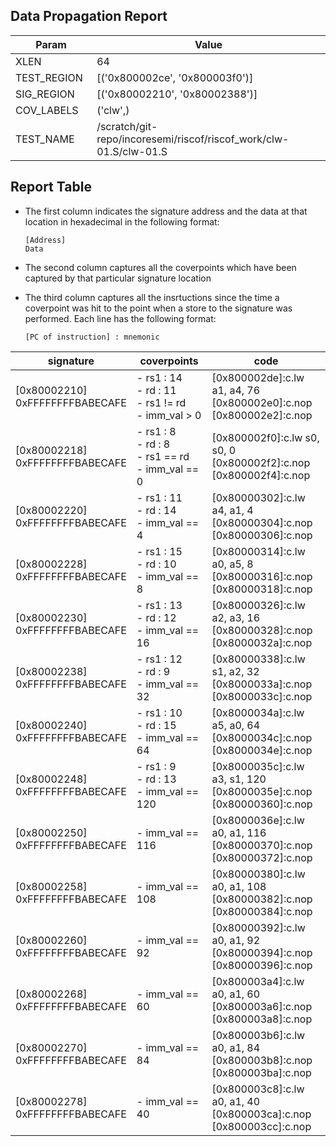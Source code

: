 
## Data Propagation Report

| Param       | Value    |
|-------------|----------|
| XLEN        | 64      |
| TEST_REGION | [('0x800002ce', '0x800003f0')]      |
| SIG_REGION  | [('0x80002210', '0x80002388')]      |
| COV_LABELS  | ('clw',)      |
| TEST_NAME   | /scratch/git-repo/incoresemi/riscof/riscof_work/clw-01.S/clw-01.S    |

## Report Table

- The first column indicates the signature address and the data at that location in hexadecimal in the following format: 
  ```
  [Address]
  Data
  ```

- The second column captures all the coverpoints which have been captured by that particular signature location

- The third column captures all the insrtuctions since the time a coverpoint was
  hit to the point when a store to the signature was performed. Each line has
  the following format:
  ```
  [PC of instruction] : mnemonic
  ```

<style>
table th:first-of-type {
    width: 5%;
}
table th:nth-of-type(2) {
    width: 40%;
}
table th:nth-of-type(3) {
    width: 55%;
}
</style>

|            signature             |                          coverpoints                          |                                      code                                      |
|----------------------------------|---------------------------------------------------------------|--------------------------------------------------------------------------------|
|[0x80002210]<br>0xFFFFFFFFBABECAFE|- rs1 : 14<br> - rd : 11<br> - rs1 != rd<br> - imm_val > 0<br> |[0x800002de]:c.lw a1, a4, 76<br> [0x800002e0]:c.nop<br> [0x800002e2]:c.nop<br>  |
|[0x80002218]<br>0xFFFFFFFFBABECAFE|- rs1 : 8<br> - rd : 8<br> - rs1 == rd<br> - imm_val == 0<br>  |[0x800002f0]:c.lw s0, s0, 0<br> [0x800002f2]:c.nop<br> [0x800002f4]:c.nop<br>   |
|[0x80002220]<br>0xFFFFFFFFBABECAFE|- rs1 : 11<br> - rd : 14<br> - imm_val == 4<br>                |[0x80000302]:c.lw a4, a1, 4<br> [0x80000304]:c.nop<br> [0x80000306]:c.nop<br>   |
|[0x80002228]<br>0xFFFFFFFFBABECAFE|- rs1 : 15<br> - rd : 10<br> - imm_val == 8<br>                |[0x80000314]:c.lw a0, a5, 8<br> [0x80000316]:c.nop<br> [0x80000318]:c.nop<br>   |
|[0x80002230]<br>0xFFFFFFFFBABECAFE|- rs1 : 13<br> - rd : 12<br> - imm_val == 16<br>               |[0x80000326]:c.lw a2, a3, 16<br> [0x80000328]:c.nop<br> [0x8000032a]:c.nop<br>  |
|[0x80002238]<br>0xFFFFFFFFBABECAFE|- rs1 : 12<br> - rd : 9<br> - imm_val == 32<br>                |[0x80000338]:c.lw s1, a2, 32<br> [0x8000033a]:c.nop<br> [0x8000033c]:c.nop<br>  |
|[0x80002240]<br>0xFFFFFFFFBABECAFE|- rs1 : 10<br> - rd : 15<br> - imm_val == 64<br>               |[0x8000034a]:c.lw a5, a0, 64<br> [0x8000034c]:c.nop<br> [0x8000034e]:c.nop<br>  |
|[0x80002248]<br>0xFFFFFFFFBABECAFE|- rs1 : 9<br> - rd : 13<br> - imm_val == 120<br>               |[0x8000035c]:c.lw a3, s1, 120<br> [0x8000035e]:c.nop<br> [0x80000360]:c.nop<br> |
|[0x80002250]<br>0xFFFFFFFFBABECAFE|- imm_val == 116<br>                                           |[0x8000036e]:c.lw a0, a1, 116<br> [0x80000370]:c.nop<br> [0x80000372]:c.nop<br> |
|[0x80002258]<br>0xFFFFFFFFBABECAFE|- imm_val == 108<br>                                           |[0x80000380]:c.lw a0, a1, 108<br> [0x80000382]:c.nop<br> [0x80000384]:c.nop<br> |
|[0x80002260]<br>0xFFFFFFFFBABECAFE|- imm_val == 92<br>                                            |[0x80000392]:c.lw a0, a1, 92<br> [0x80000394]:c.nop<br> [0x80000396]:c.nop<br>  |
|[0x80002268]<br>0xFFFFFFFFBABECAFE|- imm_val == 60<br>                                            |[0x800003a4]:c.lw a0, a1, 60<br> [0x800003a6]:c.nop<br> [0x800003a8]:c.nop<br>  |
|[0x80002270]<br>0xFFFFFFFFBABECAFE|- imm_val == 84<br>                                            |[0x800003b6]:c.lw a0, a1, 84<br> [0x800003b8]:c.nop<br> [0x800003ba]:c.nop<br>  |
|[0x80002278]<br>0xFFFFFFFFBABECAFE|- imm_val == 40<br>                                            |[0x800003c8]:c.lw a0, a1, 40<br> [0x800003ca]:c.nop<br> [0x800003cc]:c.nop<br>  |
